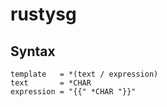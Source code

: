 # rustysg


## Syntax

```abnf
template   = *(text / expression)
text       = *CHAR
expression = "{{" *CHAR "}}"
```
